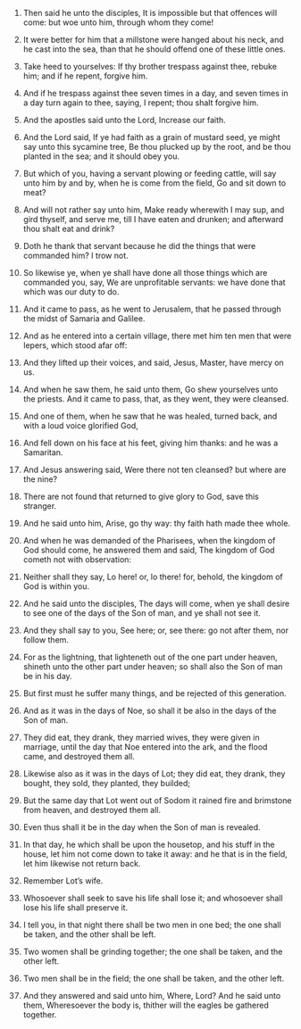 1. Then said he unto the disciples, It is impossible but that
offences will come: but woe unto him, through whom they come!

2. It
were better for him that a millstone were hanged about his neck, and
he cast into the sea, than that he should offend one of these little
ones.

3. Take heed to yourselves: If thy brother trespass against thee,
rebuke him; and if he repent, forgive him.

4. And if he trespass against thee seven times in a day, and seven
times in a day turn again to thee, saying, I repent; thou shalt
forgive him.

5. And the apostles said unto the Lord, Increase our faith.

6. And the Lord said, If ye had faith as a grain of mustard seed, ye
might say unto this sycamine tree, Be thou plucked up by the root, and
be thou planted in the sea; and it should obey you.

7. But which of you, having a servant plowing or feeding cattle,
will say unto him by and by, when he is come from the field, Go and
sit down to meat?

8. And will not rather say unto him, Make ready
wherewith I may sup, and gird thyself, and serve me, till I have eaten
and drunken; and afterward thou shalt eat and drink?

9. Doth he
thank that servant because he did the things that were commanded him?
I trow not.

10. So likewise ye, when ye shall have done all those things which
are commanded you, say, We are unprofitable servants: we have done
that which was our duty to do.

11. And it came to pass, as he went to Jerusalem, that he passed
through the midst of Samaria and Galilee.

12. And as he entered into a certain village, there met him ten men
that were lepers, which stood afar off:

13. And they lifted up their
voices, and said, Jesus, Master, have mercy on us.

14. And when he saw them, he said unto them, Go shew yourselves unto
the priests. And it came to pass, that, as they went, they were
cleansed.

15. And one of them, when he saw that he was healed, turned back,
and with a loud voice glorified God,

16. And fell down on his face
at his feet, giving him thanks: and he was a Samaritan.

17. And Jesus answering said, Were there not ten cleansed? but where
are the nine?

18. There are not found that returned to give glory
to God, save this stranger.

19. And he said unto him, Arise, go thy way: thy faith hath made
thee whole.

20. And when he was demanded of the Pharisees, when the kingdom of
God should come, he answered them and said, The kingdom of God cometh
not with observation:

21. Neither shall they say, Lo here! or, lo
there! for, behold, the kingdom of God is within you.

22. And he said unto the disciples, The days will come, when ye
shall desire to see one of the days of the Son of man, and ye shall
not see it.

23. And they shall say to you, See here; or, see there: go not after
them, nor follow them.

24. For as the lightning, that lighteneth out of the one part under
heaven, shineth unto the other part under heaven; so shall also the
Son of man be in his day.

25. But first must he suffer many things, and be rejected of this
generation.

26. And as it was in the days of Noe, so shall it be also in the
days of the Son of man.

27. They did eat, they drank, they married wives, they were given in
marriage, until the day that Noe entered into the ark, and the flood
came, and destroyed them all.

28. Likewise also as it was in the days of Lot; they did eat, they
drank, they bought, they sold, they planted, they builded;

29. But
the same day that Lot went out of Sodom it rained fire and brimstone
from heaven, and destroyed them all.

30. Even thus shall it be in the day when the Son of man is
revealed.

31. In that day, he which shall be upon the housetop, and his stuff
in the house, let him not come down to take it away: and he that is in
the field, let him likewise not return back.

32. Remember Lot’s wife.

33. Whosoever shall seek to save his life shall lose it; and
whosoever shall lose his life shall preserve it.

34. I tell you, in that night there shall be two men in one bed; the
one shall be taken, and the other shall be left.

35. Two women shall be grinding together; the one shall be taken,
and the other left.

36. Two men shall be in the field; the one shall be taken, and the
other left.

37. And they answered and said unto him, Where, Lord? And he said
unto them, Wheresoever the body is, thither will the eagles be
gathered together.